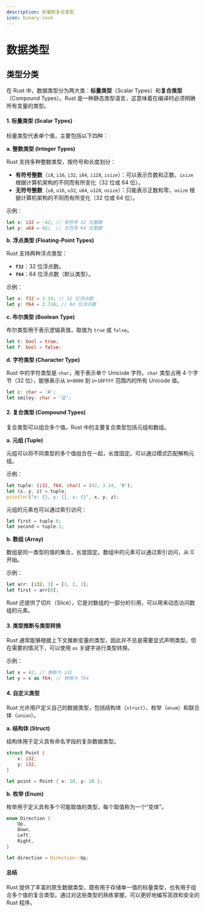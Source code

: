 ```yaml
---
description: 标量和复合类型
icon: binary-lock
---
```


# 数据类型

## 类型分类

在 Rust 中，数据类型分为两大类：**标量类型**（Scalar Types）和**复合类型**（Compound Types）。Rust 是一种静态类型语言，这意味着在编译时必须明确所有变量的类型。

#### 1. 标量类型 (Scalar Types)

标量类型代表单个值，主要包括以下四种：

**a. 整数类型 (Integer Types)**

Rust 支持多种整数类型，按符号和长度划分：

* **有符号整数**（`i8`, `i16`, `i32`, `i64`, `i128`, `isize`）：可以表示负数和正数，`isize` 根据计算机架构的不同而有所变化（32 位或 64 位）。
* **无符号整数**（`u8`, `u16`, `u32`, `u64`, `u128`, `usize`）：只能表示正数和零，`usize` 根据计算机架构的不同而有所变化（32 位或 64 位）。

示例：

```rust
let x: i32 = -42; // 有符号 32 位整数
let y: u64 = 42;  // 无符号 64 位整数
```

**b. 浮点类型 (Floating-Point Types)**

Rust 支持两种浮点类型：

* **`f32`**：32 位浮点数。
* **`f64`**：64 位浮点数（默认类型）。

示例：

```rust
let x: f32 = 3.14; // 32 位浮点数
let y: f64 = 2.718; // 64 位浮点数
```

**c. 布尔类型 (Boolean Type)**

布尔类型用于表示逻辑真值，取值为 `true` 或 `false`。

```rust
let t: bool = true;
let f: bool = false;
```

**d. 字符类型 (Character Type)**

Rust 中的字符类型是 `char`，用于表示单个 Unicode 字符。`char` 类型占用 4 个字节（32 位），能够表示从 `U+0000` 到 `U+10FFFF` 范围内的所有 Unicode 值。

```rust
let c: char = 'A';
let smiley: char = '😊';
```

#### 2. 复合类型 (Compound Types)

复合类型可以组合多个值。Rust 中的主要复合类型包括元组和数组。

**a. 元组 (Tuple)**

元组可以将不同类型的多个值组合在一起，长度固定。可以通过模式匹配解构元组。

示例：

```rust
let tuple: (i32, f64, char) = (42, 3.14, 'R');
let (x, y, z) = tuple;
println!("x: {}, y: {}, z: {}", x, y, z);
```

元组的元素也可以通过索引访问：

```rust
let first = tuple.0;
let second = tuple.1;
```

**b. 数组 (Array)**

数组是同一类型的值的集合，长度固定。数组中的元素可以通过索引访问，从 0 开始。

示例：

```rust
let arr: [i32; 3] = [1, 2, 3];
let first = arr[0];
```

Rust 还提供了切片（Slice），它是对数组的一部分的引用，可以用来动态访问数组的元素。

#### 3. 类型推断与类型转换

Rust 通常能够根据上下文推断变量的类型，因此并不总是需要显式声明类型。但在需要的情况下，可以使用 `as` 关键字进行类型转换。

示例：

```rust
let x = 42; // 推断为 i32
let y = x as f64; // 转换为 f64
```

#### 4. 自定义类型

Rust 允许用户定义自己的数据类型，包括结构体（`struct`）、枚举（`enum`）和联合体（`union`）。

**a. 结构体 (Struct)**

结构体用于定义具有命名字段的复杂数据类型。

```rust
struct Point {
    x: i32,
    y: i32,
}

let point = Point { x: 10, y: 20 };
```

**b. 枚举 (Enum)**

枚举用于定义具有多个可能取值的类型，每个取值称为一个“变体”。

```rust
enum Direction {
    Up,
    Down,
    Left,
    Right,
}

let direction = Direction::Up;
```

#### 总结

Rust 提供了丰富的原生数据类型，既有用于存储单一值的标量类型，也有用于组合多个值的复合类型。通过对这些类型的熟练掌握，可以更好地编写高效和安全的 Rust 程序。
